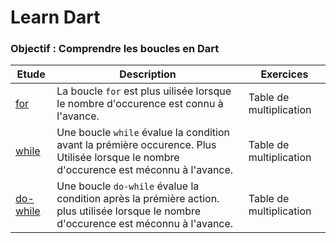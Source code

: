 # Learn Dart

### <strong>Objectif :<strong> Comprendre les boucles en Dart


| Etude | Description | Exercices |
| -------- | ----------- |-------- |
| [for](https://github.com/alban-okoby/learn-all-things-you-need/tree/main/Flutter/the_basics_of_dart/0x03-for_while_do/for_multiplication.dart) | La boucle `for` est plus uilisée lorsque le nombre d'occurence est connu à l'avance.  | Table de multiplication |
| [while](https://github.com/alban-okoby/learn-all-things-you-need/tree/main/Flutter/the_basics_of_dart/0x03-for_while_do/while_multiplication.dart) | Une boucle `while` évalue la condition avant la prémière occurence. Plus Utilisée lorsque le nombre d'occurence est méconnu à l'avance.  | Table de multiplication |
| [do-while](https://github.com/alban-okoby/learn-all-things-you-need/tree/main/Flutter/the_basics_of_dart/0x03-for_while_do/do-while_multiplication.dart) | Une boucle `do-while` évalue la condition après la prémière action. plus utilisée lorsque le nombre d'occurence est méconnu à l'avance.  | Table de multiplication |

